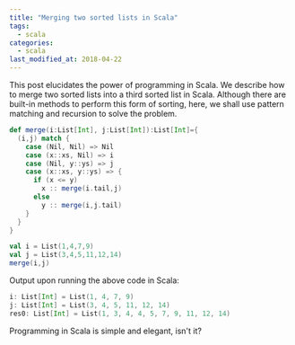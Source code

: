 ```yaml
---
title: "Merging two sorted lists in Scala"
tags: 
  - scala 
categories:
  - scala   
last_modified_at: 2018-04-22
---
```


This post elucidates the power of programming in Scala. We describe how to merge two sorted lists into a third sorted list in Scala. Although there are built-in methods to perform this form of sorting, here, we shall use pattern matching and recursion to solve the problem. 

```scala
def merge(i:List[Int], j:List[Int]):List[Int]={
  (i,j) match {
    case (Nil, Nil) => Nil
    case (x::xs, Nil) => i
    case (Nil, y::ys) => j
    case (x::xs, y::ys) => {
      if (x <= y)
        x :: merge(i.tail,j)
      else
        y :: merge(i,j.tail)
    }
  }
}

val i = List(1,4,7,9)
val j = List(3,4,5,11,12,14)
merge(i,j)
```

Output upon running the above code in Scala:
```scala
i: List[Int] = List(1, 4, 7, 9)
j: List[Int] = List(3, 4, 5, 11, 12, 14)
res0: List[Int] = List(1, 3, 4, 4, 5, 7, 9, 11, 12, 14)
```

Programming in Scala is simple and elegant, isn't it?
